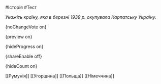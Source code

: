 #Історія #Тест

*Укажіть країну, яка в березні 1939 р. окупувала Карпатську Україну.*

{noChangeVote on}

{preview on}

{hideProgress on}

{shareEnable off}

{hideCount on}

[[Румунія]]
[[Угорщина]]
[[Польща]]
[[Німеччина]]
